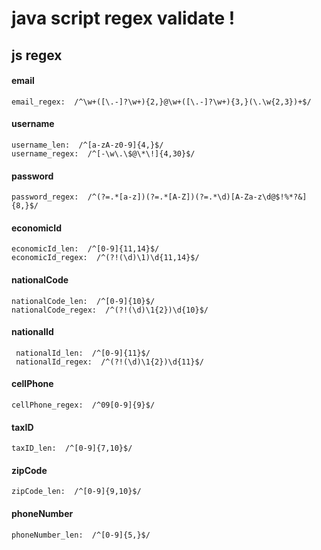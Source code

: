 # java script regex validate !

## js regex

#### email
    email_regex:  /^\w+([\.-]?\w+){2,}@\w+([\.-]?\w+){3,}(\.\w{2,3})+$/
#### username
    username_len:  /^[a-zA-z0-9]{4,}$/
    username_regex:  /^[-\w\.\$@\*\!]{4,30}$/
#### password
    password_regex:  /^(?=.*[a-z])(?=.*[A-Z])(?=.*\d)[A-Za-z\d@$!%*?&]{8,}$/
#### economicId
    economicId_len:  /^[0-9]{11,14}$/
    economicId_regex:  /^(?!(\d)\1)\d{11,14}$/
#### nationalCode
    nationalCode_len:  /^[0-9]{10}$/
    nationalCode_regex:  /^(?!(\d)\1{2})\d{10}$/
#### nationalId
     nationalId_len:  /^[0-9]{11}$/
     nationalId_regex:  /^(?!(\d)\1{2})\d{11}$/
#### cellPhone
    cellPhone_regex:  /^09[0-9]{9}$/
#### taxID
    taxID_len:  /^[0-9]{7,10}$/
#### zipCode
    zipCode_len:  /^[0-9]{9,10}$/
#### phoneNumber
    phoneNumber_len:  /^[0-9]{5,}$/
